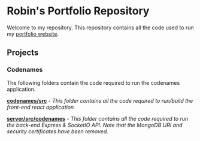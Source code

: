 # Robin's Portfolio Repository

Welcome to my repository. This repository contains all the code used to run my [portfolio website](https://ramsurrun-portfolio.com/).

## Projects

### Codenames

The following folders contain the code required to run the codenames application.

[**codenames/src**](https://github.com/rrramsurrun/portfolio/tree/main/codenames/src) - _This folder contains all the code required to run/build the front-end react application_

[**server/src/codenames**](https://github.com/rrramsurrun/portfolio/tree/main/server/src/codenames) - _This folder contains all the code required to run the back-end Express & SocketIO API. Note that the MongoDB URI and security certificates have been removed._
